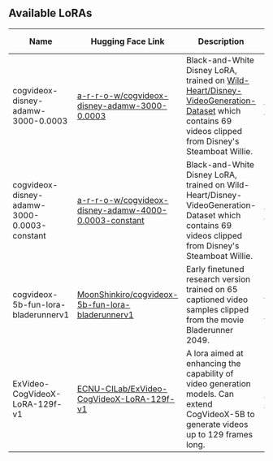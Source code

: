 ## Available LoRAs

| Name          | Hugging Face Link                                      | Description                 | Base Model           | Contributor       | Date Created        | Date Added          |
|---------------|--------------------------------------------------------|-----------------------------|----------------------|-------------------|---------------------|---------------------|
| cogvideox-disney-adamw-3000-0.0003  | [a-r-r-o-w/cogvideox-disney-adamw-3000-0.0003](https://huggingface.co/a-r-r-o-w/cogvideox-disney-adamw-3000-0.0003)   | Black-and-White Disney LoRA, trained on [Wild-Heart/Disney-VideoGeneration-Dataset](https://huggingface.co/datasets/Wild-Heart/Disney-VideoGeneration-Dataset) which contains 69 videos clipped from Disney's Steamboat Willie.  | [THUDM/CogVideoX-5b](https://huggingface.co/THUDM/CogVideoX-5b)  | a-r-r-o-w  | 2024-10-04  | 2024-10-13  |
| cogvideox-disney-adamw-3000-0.0003-constant  | [a-r-r-o-w/cogvideox-disney-adamw-4000-0.0003-constant](https://huggingface.co/a-r-r-o-w/cogvideox-disney-adamw-4000-0.0003-constant)   | Black-and-White Disney LoRA, trained on Wild-Heart/Disney-VideoGeneration-Dataset which contains 69 videos clipped from Disney's Steamboat Willie.  | [THUDM/CogVideoX-5b](https://huggingface.co/THUDM/CogVideoX-5b)  | a-r-r-o-w  | 2024-10-08  | 2024-10-13  |
| cogvideox-5b-fun-lora-bladerunnerv1  | [MoonShinkiro/cogvideox-5b-fun-lora-bladerunnerv1](https://huggingface.co/MoonShinkiro/cogvideox-5b-fun-lora-bladerunnerv1)   | Early finetuned research version trained on 65 captioned video samples clipped from the movie Bladerunner 2049.  | [alibaba-pai/CogVideoX-Fun-V1.1-5b-InP](https://huggingface.co/alibaba-pai/CogVideoX-Fun-V1.1-5b-InP)  | MoonShinkiro  | 2024-10-03  | 2024-10-13  |
| ExVideo-CogVideoX-LoRA-129f-v1  | [ECNU-CILab/ExVideo-CogVideoX-LoRA-129f-v1](https://huggingface.co/ECNU-CILab/ExVideo-CogVideoX-LoRA-129f-v1)   | A lora aimed at enhancing the capability of video generation models. Can extend CogVideoX-5B to generate videos up to 129 frames long.  | [THUDM/CogVideoX-5b](https://huggingface.co/THUDM/CogVideoX-5b)  | ECNU-CILab  | 2024-10-06  | 2024-10-13  |
